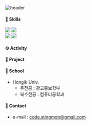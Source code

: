 ![header](https://capsule-render.vercel.app/api?type=rounded&color=auto&height=200&section=header&text=🛸%20AiKaku%20GitHub%20🛸&fontSize=50)
#### 🚀 Skills 
<p>
<img src=https://img.shields.io/badge/Java-ED8B00?style=for-the-badge&logo=openjdk&logoColor=white/>
<img src="https://img.shields.io/badge/Spring-6DB33F?style=for-the-badge&logo=spring&logoColor=white"/>
<br>
<img src=https://img.shields.io/badge/Markdown-000000?style=for-the-badge&logo=markdown&logoColor=white/>
<img src=https://img.shields.io/badge/C%2B%2B-00599C?style=for-the-badge&logo=c%2B%2B&logoColor=white/>
</p>

#### ⚙️ Activity

#### 📂 Project

#### 🏫 School
- Hongik Univ.
  - 주전공 : 광고홍보학부
  - 복수전공 : 컴퓨터공학과

#### 📮 Contact
- e-mail : code.stingmon@gmail.com

